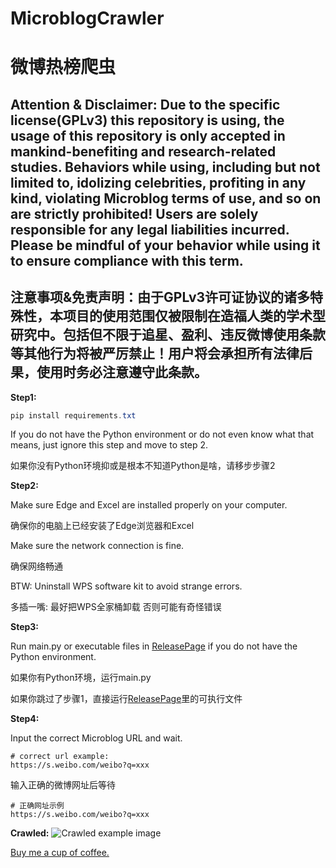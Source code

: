 # MicroblogCrawler
# 微博热榜爬虫

## Attention & Disclaimer: Due to the specific license(GPLv3) this repository is using, the usage of this repository is only accepted in mankind-benefiting and research-related studies. Behaviors while using, including but not limited to, idolizing celebrities, profiting in any kind, violating Microblog terms of use, and so on are strictly prohibited! Users are solely responsible for any legal liabilities incurred. Please be mindful of your behavior while using it to ensure compliance with this term.
## 注意事项&免责声明：由于GPLv3许可证协议的诸多特殊性，本项目的使用范围仅被限制在造福人类的学术型研究中。包括但不限于追星、盈利、违反微博使用条款等其他行为将被严厉禁止！用户将会承担所有法律后果，使用时务必注意遵守此条款。

**Step1:**

```powershell
pip install requirements.txt
```

If you do not have the Python environment or do not even know what that means, just ignore this step and move to step 2.

如果你没有Python环境抑或是根本不知道Python是啥，请移步步骤2

**Step2:**

Make sure Edge and Excel are installed properly on your computer.

确保你的电脑上已经安装了Edge浏览器和Excel

Make sure the network connection is fine.

确保网络畅通

BTW: Uninstall WPS software kit to avoid strange errors.

多插一嘴: 最好把WPS全家桶卸载 否则可能有奇怪错误


**Step3:**

Run main.py or executable files in [ReleasePage](https://github.com/CodingDogzxg/MicroblogCrawler/releases) if you do not have the Python environment.

如果你有Python环境，运行main.py

如果你跳过了步骤1，直接运行[ReleasePage](https://github.com/CodingDogzxg/MicroblogCrawler/releases)里的可执行文件

**Step4:**

Input the correct Microblog URL and wait.
```text
# correct url example:
https://s.weibo.com/weibo?q=xxx
```

输入正确的微博网址后等待
```text
# 正确网址示例
https://s.weibo.com/weibo?q=xxx
```

**Crawled:**
![Crawled example image](https://github.com/CodingDogzxg/MicroblogCrawler/assets/49633098/8c75fb81-fc9b-4344-9666-e1140c9e2669)


[Buy me a cup of coffee.](https://ko-fi.com/codingdog)

